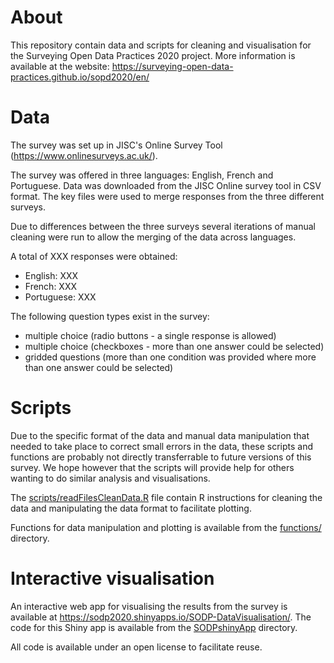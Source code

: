 # About

This repository contain data and scripts for cleaning and visualisation for the Surveying Open Data Practices 2020 project. More information is available at the website: https://surveying-open-data-practices.github.io/sopd2020/en/


# Data 

The survey was set up in JISC's Online Survey Tool (https://www.onlinesurveys.ac.uk/).

The survey was offered in three languages: English, French and Portuguese. Data was downloaded from the JISC Online survey tool in CSV format. The key files were used to merge responses from the three different surveys.

Due to differences between the three surveys several iterations of manual cleaning were run to allow the merging of the data across languages.

A total of XXX responses were obtained:
- English: XXX
- French: XXX
- Portuguese: XXX

The following question types exist in the survey:
- multiple choice (radio buttons - a single response is allowed)
- multiple choice (checkboxes - more than one answer could be selected)
- gridded questions (more than one condition was provided where more than one answer could be selected)

# Scripts

Due to the specific format of the data and manual data manipulation that needed to take place to correct small errors in the data, these scripts and functions are probably not directly transferrable to future versions of this survey. We hope however that the scripts will provide help for others wanting to do similar analysis and visualisations.

The [scripts/readFilesCleanData.R](scripts/readFilesCleanData.R) file contain R instructions for cleaning the data and manipulating the data format to facilitate plotting.

Functions for data manipulation and plotting is available from the [functions/](functions/) directory.

# Interactive visualisation

An interactive web app for visualising the results from the survey is available at https://sodp2020.shinyapps.io/SODP-DataVisualisation/. The code for this Shiny app is available from the [SODPshinyApp](SODPshinyApp) directory.

All code is available under an open license to facilitate reuse.
